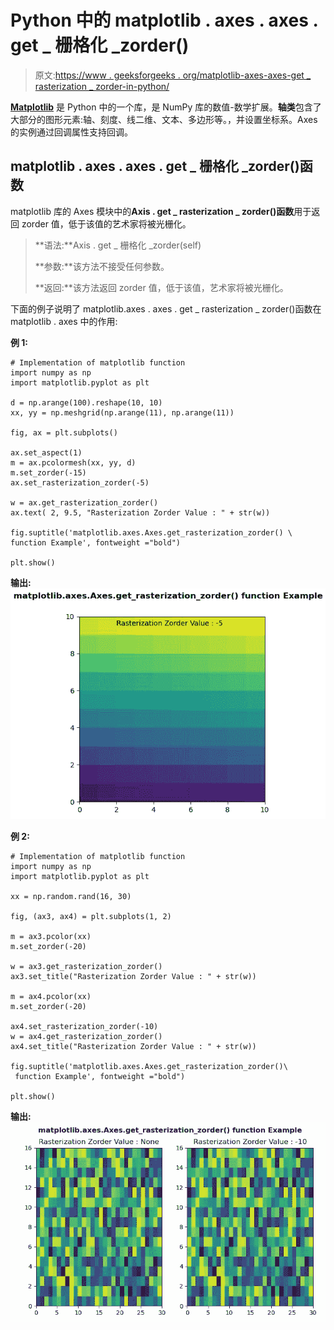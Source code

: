 # Python 中的 matplotlib . axes . axes . get _ 栅格化 _zorder()

> 原文:[https://www . geeksforgeeks . org/matplotlib-axes-axes-get _ rasterization _ zorder-in-python/](https://www.geeksforgeeks.org/matplotlib-axes-axes-get_rasterization_zorder-in-python/)

**[Matplotlib](https://www.geeksforgeeks.org/python-introduction-matplotlib/)** 是 Python 中的一个库，是 NumPy 库的数值-数学扩展。**轴类**包含了大部分的图形元素:轴、刻度、线二维、文本、多边形等。，并设置坐标系。Axes 的实例通过回调属性支持回调。

## matplotlib . axes . axes . get _ 栅格化 _zorder()函数

matplotlib 库的 Axes 模块中的**Axis . get _ rasterization _ zorder()函数**用于返回 zorder 值，低于该值的艺术家将被光栅化。

> **语法:**Axis . get _ 栅格化 _zorder(self)
> 
> **参数:**该方法不接受任何参数。
> 
> **返回:**该方法返回 zorder 值，低于该值，艺术家将被光栅化。

下面的例子说明了 matplotlib.axes . axes . get _ rasterization _ zorder()函数在 matplotlib . axes 中的作用:

**例 1:**

```
# Implementation of matplotlib function 
import numpy as np 
import matplotlib.pyplot as plt 

d = np.arange(100).reshape(10, 10) 
xx, yy = np.meshgrid(np.arange(11), np.arange(11)) 

fig, ax = plt.subplots() 

ax.set_aspect(1) 
m = ax.pcolormesh(xx, yy, d) 
m.set_zorder(-15) 
ax.set_rasterization_zorder(-5) 

w = ax.get_rasterization_zorder()
ax.text( 2, 9.5, "Rasterization Zorder Value : " + str(w))

fig.suptitle('matplotlib.axes.Axes.get_rasterization_zorder() \
function Example', fontweight ="bold") 

plt.show() 
```

**输出:**
![](img/e0e4fbf5e247d75b21ee0a6a1a79fc35.png)

**例 2:**

```
# Implementation of matplotlib function 
import numpy as np 
import matplotlib.pyplot as plt 

xx = np.random.rand(16, 30) 

fig, (ax3, ax4) = plt.subplots(1, 2) 

m = ax3.pcolor(xx) 
m.set_zorder(-20) 

w = ax3.get_rasterization_zorder()
ax3.set_title("Rasterization Zorder Value : " + str(w)) 

m = ax4.pcolor(xx) 
m.set_zorder(-20) 

ax4.set_rasterization_zorder(-10) 
w = ax4.get_rasterization_zorder()
ax4.set_title("Rasterization Zorder Value : " + str(w))

fig.suptitle('matplotlib.axes.Axes.get_rasterization_zorder()\
 function Example', fontweight ="bold") 

plt.show() 
```

**输出:**
![](img/c577d6e756ec1d8b0ce8daafd1826538.png)
